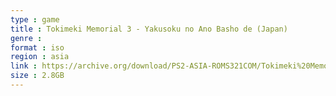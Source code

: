 ```yaml
---
type : game
title : Tokimeki Memorial 3 - Yakusoku no Ano Basho de (Japan)
genre : 
format : iso
region : asia
link : https://archive.org/download/PS2-ASIA-ROMS321COM/Tokimeki%20Memorial%203%20-%20Yakusoku%20no%20Ano%20Basho%20de%20%28Japan%29.7z
size : 2.8GB
---
```


